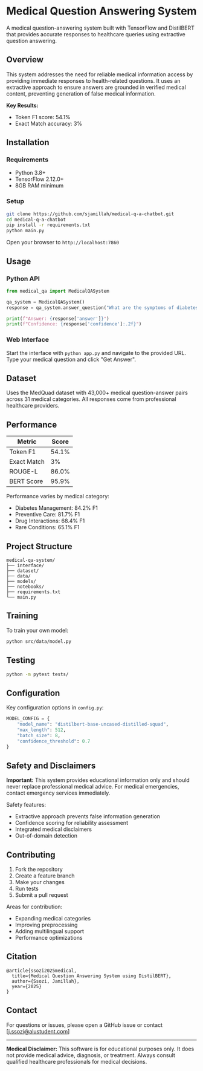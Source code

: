# Medical Question Answering System

A medical question-answering system built with TensorFlow and DistilBERT that provides accurate responses to healthcare queries using extractive question answering.

## Overview

This system addresses the need for reliable medical information access by providing immediate responses to health-related questions. It uses an extractive approach to ensure answers are grounded in verified medical content, preventing generation of false medical information.

**Key Results:**
- Token F1 score: 54.1%
- Exact Match accuracy: 3% 

## Installation

### Requirements

- Python 3.8+
- TensorFlow 2.12.0+
- 8GB RAM minimum

### Setup

```bash
git clone https://github.com/sjamillah/medical-q-a-chatbot.git
cd medical-q-a-chatbot
pip install -r requirements.txt
python main.py
```

Open your browser to `http://localhost:7860`

## Usage

### Python API

```python
from medical_qa import MedicalQASystem

qa_system = MedicalQASystem()
response = qa_system.answer_question("What are the symptoms of diabetes?")

print(f"Answer: {response['answer']}")
print(f"Confidence: {response['confidence']:.2f}")
```

### Web Interface

Start the interface with `python app.py` and navigate to the provided URL. Type your medical question and click "Get Answer".

## Dataset

Uses the MedQuad dataset with 43,000+ medical question-answer pairs across 31 medical categories. All responses come from professional healthcare providers.

## Performance

| Metric | Score |
|--------|-------|
| Token F1 | 54.1% |
| Exact Match | 3% |
| ROUGE-L | 86.0% |
| BERT Score | 95.9% |

Performance varies by medical category:
- Diabetes Management: 84.2% F1
- Preventive Care: 81.7% F1
- Drug Interactions: 68.4% F1
- Rare Conditions: 65.1% F1

## Project Structure

```
medical-qa-system/
├── interface/
├── dataset/
├── data/
├── models/
├── notebooks/
├── requirements.txt
└── main.py
```

## Training

To train your own model:

```bash
python src/data/model.py
```

## Testing

```bash
python -m pytest tests/
```

## Configuration

Key configuration options in `config.py`:

```python
MODEL_CONFIG = {
    "model_name": "distilbert-base-uncased-distilled-squad",
    "max_length": 512,
    "batch_size": 8,
    "confidence_threshold": 0.7
}
```

## Safety and Disclaimers

**Important:** This system provides educational information only and should never replace professional medical advice. For medical emergencies, contact emergency services immediately.

Safety features:
- Extractive approach prevents false information generation
- Confidence scoring for reliability assessment
- Integrated medical disclaimers
- Out-of-domain detection

## Contributing

1. Fork the repository
2. Create a feature branch
3. Make your changes
4. Run tests
5. Submit a pull request

Areas for contribution:
- Expanding medical categories
- Improving preprocessing
- Adding multilingual support
- Performance optimizations

## Citation

```
@article{ssozi2025medical,
  title={Medical Question Answering System using DistilBERT},
  author={Ssozi, Jamillah},
  year={2025}
}
```

## Contact

For questions or issues, please open a GitHub issue or contact [j.ssozi@alustudent.com]

---

**Medical Disclaimer:** This software is for educational purposes only. It does not provide medical advice, diagnosis, or treatment. Always consult qualified healthcare professionals for medical decisions.
